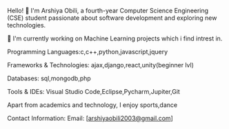 Hello! 👋 I'm Arshiya Obili, a fourth-year Computer Science Engineering (CSE) student passionate about software development and exploring new technologies.


🔭 I'm currently working on Machine Learning projects which i find intrest in.


Programming Languages:c,c++,python,javascript,jquery


Frameworks & Technologies: ajax,django,react,unity(beginner lvl)


Databases: sql,mongodb,php


Tools & IDEs: Visual Studio Code,Eclipse,Pycharm,Jupiter,Git


Apart from academics and technology, I enjoy sports,dance


Contact Information:
Email: [arshiyaobili2003@gmail.com]
